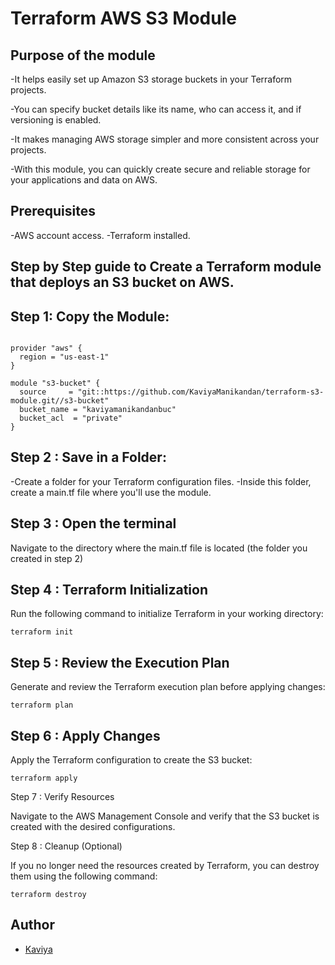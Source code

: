 # Terraform AWS S3 Module

## Purpose of the module
-It helps easily set up Amazon S3 storage buckets in your Terraform projects.

-You can specify bucket details like its name, who can access it, and if versioning is enabled.

-It makes managing AWS storage simpler and more consistent across your projects.

-With this module, you can quickly create secure and reliable storage for your applications and data on AWS.

## Prerequisites
-AWS account access.
-Terraform installed.

## Step by Step guide to Create a Terraform module that deploys an S3 bucket on AWS.

## Step 1: Copy the Module: 

```hcl

provider "aws" {
  region = "us-east-1"
}

module "s3-bucket" {
  source     = "git::https://github.com/KaviyaManikandan/terraform-s3-module.git//s3-bucket"
  bucket_name = "kaviyamanikandanbuc"
  bucket_acl  = "private"
}

```
## Step 2 : Save in a Folder: 

-Create a folder for your Terraform configuration files. 
-Inside this folder, create a main.tf file where you'll use the module. 

## Step 3 : Open the terminal

Navigate to the directory where the main.tf file is located (the folder you created in step 2)

## Step 4 : Terraform Initialization

Run the following command to initialize Terraform in your working directory:

```
terraform init
```
## Step 5 : Review the Execution Plan

Generate and review the Terraform execution plan before applying changes:

```
terraform plan
```

## Step 6 : Apply Changes

Apply the Terraform configuration to create the S3 bucket:

```
terraform apply
```

Step 7 : Verify Resources

Navigate to the AWS Management Console and verify that the S3 bucket is created with the desired configurations.

Step 8 : Cleanup (Optional)

If you no longer need the resources created by Terraform, you can destroy them using the following command:

```
terraform destroy
```

## Author

- [Kaviya](https://github.com/KaviyaManikandan)
